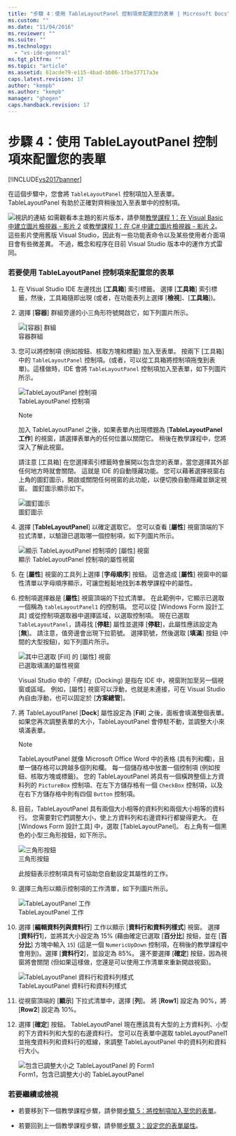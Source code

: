```yaml
---
title: "步驟 4：使用 TableLayoutPanel 控制項來配置您的表單 | Microsoft Docs"
ms.custom: ""
ms.date: "11/04/2016"
ms.reviewer: ""
ms.suite: ""
ms.technology: 
  - "vs-ide-general"
ms.tgt_pltfrm: ""
ms.topic: "article"
ms.assetid: 61acde79-e115-4bad-bb06-1fbe37717a3e
caps.latest.revision: 17
author: "kempb"
ms.author: "kempb"
manager: "ghogen"
caps.handback.revision: 17
---
```

# 步驟 4：使用 TableLayoutPanel 控制項來配置您的表單
[!INCLUDE[vs2017banner](../code-quality/includes/vs2017banner.md)]

在這個步驟中，您會將 `TableLayoutPanel` 控制項加入至表單。  TableLayoutPanel 有助於正確對齊稍後加入至表單中的控制項。  
  
 ![視訊的連結](../data-tools/media/playvideo.png "PlayVideo") 如需觀看本主題的影片版本，請參閱[教學課程 1：在 Visual Basic 中建立圖片檢視器 \- 影片 2](http://go.microsoft.com/fwlink/?LinkId=205211) 或[教學課程 1：在 C\# 中建立圖片檢視器 \- 影片 2](http://go.microsoft.com/fwlink/?LinkId=205200)。  這些影片使用舊版 Visual Studio，因此有一些功能表命令以及某些使用者介面項目會有些微差異。  不過，概念和程序在目前 Visual Studio 版本中的運作方式雷同。  
  
### 若要使用 TableLayoutPanel 控制項來配置您的表單  
  
1.  在 Visual Studio IDE 左邊找出 \[**工具箱**\] 索引標籤。  選擇 \[**工具箱**\] 索引標籤，然後，工具箱隨即出現 \(或者，在功能表列上選擇 \[**檢視**\]、\[**工具箱**\]\)。  
  
2.  選擇 \[**容器**\] 群組旁邊的小三角形符號開啟它，如下列圖片所示。  
  
     ![&#91;容器&#93; 群組](../ide/media/express_toolbox.png "Express\_Toolbox")  
容器群組  
  
3.  您可以將控制項 \(例如按鈕、核取方塊和標籤\) 加入至表單。  按兩下 \[工具箱\] 中的 `TableLayoutPanel` 控制項。\(或者，可以從工具箱將控制項拖曳到表單\)。這樣做時，IDE 會將 `TableLayoutPanel` 控制項加入至表單，如下列圖片所示。  
  
     ![TableLayoutPanel 控制項](../ide/media/express_formtablelayout.png "Express\_FormTableLayout")  
TableLayoutPanel 控制項  
  
    > [!NOTE]
    >  加入 TableLayoutPanel 之後，如果表單內出現標題為 \[**TableLayoutPanel 工作**\] 的視窗，請選擇表單內的任何位置以關閉它。  稍後在教學課程中，您將深入了解此視窗。  
  
     請注意 \[工具箱\] 在您選擇索引標籤時會展開以包含您的表單，當您選擇其外部任何地方時就會關閉。  這就是 IDE 的自動隱藏功能。  您可以藉著選擇視窗右上角的圖釘圖示，開啟或關閉任何視窗的此功能，以便切換自動隱藏並鎖定視窗。  圖釘圖示顯示如下。  
  
     ![圖釘圖示](../ide/media/express_pushpintoolbox.png "Express\_PushpinToolbox")  
圖釘圖示  
  
4.  選擇 \[**TableLayoutPanel**\] 以確定選取它。  您可以查看 \[**屬性**\] 視窗頂端的下拉式清單，以驗證已選取哪一個控制項，如下列圖片所示。  
  
     ![顯示 TableLayoutPanel 控制項的 &#91;屬性&#93; 視窗](../ide/media/express_controlspropwin.png "Express\_ControlsPropWin")  
顯示 TableLayoutPanel 控制項的屬性視窗  
  
5.  在 \[**屬性**\] 視窗的工具列上選擇 \[**字母順序**\] 按鈕。  這會造成 \[**屬性**\] 視窗中的屬性清單以字母順序顯示，可讓您輕鬆地找到本教學課程中的屬性。  
  
6.  控制項選擇器是 \[**屬性**\] 視窗頂端的下拉式清單。  在此範例中，它顯示已選取一個稱為 `tableLayoutPanel1` 的控制項。  您可以從 \[Windows Form 設計工具\] 或從控制項選取器中選擇區域，以選取控制項。  現在已選取 `TableLayoutPanel`，請尋找 \[**停駐**\] 屬性並選擇 \[**停駐**\]，此屬性應該設定為 \[**無**\]。  請注意，值旁邊會出現下拉箭號。  選擇箭號，然後選取 \[**填滿**\] 按鈕 \(中間的大型按鈕\)，如下列圖片所示。  
  
     ![其中已選取 &#91;Fill&#93; 的 &#91;屬性&#93; 視窗](../ide/media/express_docktable.png "Express\_DockTable")  
已選取填滿的屬性視窗  
  
     Visual Studio 中的「*停駐*」\(Docking\) 是指在 IDE 中，視窗附加至另一個視窗或區域。  例如，\[屬性\] 視窗可以浮動，也就是未連接，可在 Visual Studio 內自由浮動，也可以固定於 \[**方案總管**\]。  
  
7.  將 TableLayoutPanel \[**Dock**\] 屬性設定為 \[**Fill**\] 之後，面板會填滿整個表單。  如果您再次調整表單的大小，TableLayoutPanel 會停駐不動，並調整大小來填滿表單。  
  
    > [!NOTE]
    >  TableLayoutPanel 就像 Microsoft Office Word 中的表格 \(具有列和欄\)，且單一儲存格可以跨越多個列和欄。  每一個儲存格中放置一個控制項 \(例如按鈕、核取方塊或標籤\)。  您的 TableLayoutPanel 將具有一個橫跨整個上方資料列的 `PictureBox` 控制項、在左下方儲存格有一個 `CheckBox` 控制項，以及在右下方儲存格中則有四個 `Button` 控制項。  
  
8.  目前，TableLayoutPanel 具有兩個大小相等的資料列和兩個大小相等的資料行。  您需要對它們調整大小，使上方資料列和右邊資料行都變得更大。  在 \[Windows Form 設計工具\] 中，選取 \[TableLayoutPanel\]。  右上角有一個黑色的小型三角形按鈕，如下所示。  
  
     ![三角形按鈕](../ide/media/express_iconblacktriangle.png "Express\_IconBlackTriangle")  
三角形按鈕  
  
     此按鈕表示控制項具有可協助您自動設定其屬性的工作。  
  
9. 選擇三角形以顯示控制項的工作清單，如下列圖片所示。  
  
     ![TableLayoutPanel 工作](../ide/media/express_tablepanel.png "Express\_TablePanel")  
TableLayoutPanel 工作  
  
10. 選擇 \[**編輯資料列與資料行**\] 工作以顯示 \[**資料行和資料列樣式**\] 視窗。  選擇 \[**資料行1**\]，並將其大小設定為 15% \(藉由確定已選取 \[**百分比**\] 按鈕，並在 \[**百分比**\] 方塊中輸入 `15`\) \(這是一個 `NumericUpDown` 控制項，在稍後的教學課程中會用到\)。選擇 \[**資料行2**\]，並設定為 85%。  還不要選擇 \[**確定**\] 按鈕，因為視窗將會關閉 \(但如果這樣做，您還是可以使用工作清單來重新開啟視窗\)。  
  
     ![TableLayoutPanel 資料行和資料列樣式](../ide/media/vs_tablelayoutpanel_setup.png "VS\_TableLayoutPanel\_Setup")  
TableLayoutPanel 資料行和資料列樣式  
  
11. 從視窗頂端的 \[**顯示**\] 下拉式清單中，選擇 \[**列**\]。  將 \[**Row1**\] 設定為 90%，將 \[**Row2**\] 設定為 10%。  
  
12. 選擇 \[**確定**\] 按鈕。  TableLayoutPanel 現在應該具有大型的上方資料列、小型的下方資料列和大型的右邊資料行。  您可以在表單中選取 tableLayoutPanel1 並拖曳資料列和資料行的框線，來調整 TableLayoutPanel 中的資料列和資料行大小。  
  
     ![包含已調整大小之 TableLayoutPanel 的 Form1](../ide/media/vs_formafterlayoutpanel.png "VS\_FormAfterLayoutPanel")  
Form1，包含已調整大小的 TableLayoutPanel  
  
### 若要繼續或檢視  
  
-   若要移到下一個教學課程步驟，請參閱[步驟 5：將控制項加入至您的表單](../Topic/Step%205:%20Add%20Controls%20to%20Your%20Form.md)。  
  
-   若要回到上一個教學課程步驟，請參閱[步驟 3：設定您的表單屬性](../ide/step-3-set-your-form-properties.md)。